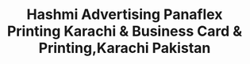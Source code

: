 ---
title: "Hashmi Advertising Panaflex Printing Karachi & Business Card & Printing,Karachi Pakistan"
url: /karachi/hashmi-advertising-panaflex-printing-karachi-and-business-card-and-printing-karachi-pakistan/
shop: copyshop
---